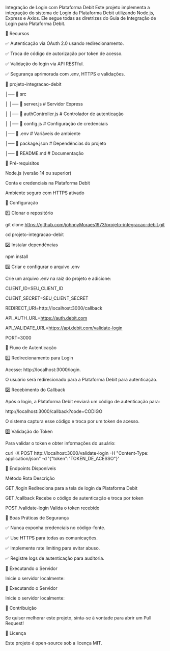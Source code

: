Integração de Login com Plataforma Debit
Este projeto implementa a integração do sistema de Login da Plataforma Debit utilizando Node.js, Express e Axios. Ele segue todas as diretrizes do Guia de Integração de Login para Plataforma Debit.

📌 Recursos

✅ Autenticação via OAuth 2.0 usando redirecionamento.

✅ Troca de código de autorização por token de acesso.

✅ Validação do login via API RESTful.

✅ Segurança aprimorada com .env, HTTPS e validações.



📂 projeto-integracao-debit

│── 📂 src

│   │── 📄 server.js          # Servidor Express

│   │── 📄 authController.js  # Controlador de autenticação

│   │── 📄 config.js          # Configuração de credenciais

│── 📄 .env                   # Variáveis de ambiente

│── 📄 package.json           # Dependências do projeto

│── 📄 README.md              # Documentação


🚀 Pré-requisitos

Node.js (versão 14 ou superior)

Conta e credenciais na Plataforma Debit

Ambiente seguro com HTTPS ativado

🔧 Configuração

1️⃣ Clonar o repositório

git clone https://github.com/johnnyMoraes1973/projeto-integracao-debit.git

cd projeto-integracao-debit


2️⃣ Instalar dependências

npm install

3️⃣ Criar e configurar o arquivo .env

Crie um arquivo .env na raiz do projeto e adicione:

CLIENT_ID=SEU_CLIENT_ID

CLIENT_SECRET=SEU_CLIENT_SECRET

REDIRECT_URI=http://localhost:3000/callback

API_AUTH_URL=https://auth.debit.com

API_VALIDATE_URL=https://api.debit.com/validate-login

PORT=3000


🔄 Fluxo de Autenticação

1️⃣ Redirecionamento para Login

Acesse: http://localhost:3000/login.

O usuário será redirecionado para a Plataforma Debit para autenticação.


2️⃣ Recebimento do Callback

Após o login, a Plataforma Debit enviará um código de autenticação para:

http://localhost:3000/callback?code=CODIGO

O sistema captura esse código e troca por um token de acesso.

3️⃣ Validação do Token

Para validar o token e obter informações do usuário:

curl -X POST http://localhost:3000/validate-login -H "Content-Type: application/json" -d '{"token":"TOKEN_DE_ACESSO"}'


📌 Endpoints Disponíveis

Método	Rota	Descrição

GET	/login	Redireciona para a tela de login da Plataforma Debit

GET	/callback	Recebe o código de autenticação e troca por token

POST	/validate-login	Valida o token recebido

🔐 Boas Práticas de Segurança

✅ Nunca exponha credenciais no código-fonte.

✅ Use HTTPS para todas as comunicações.

✅ Implemente rate limiting para evitar abuso.

✅ Registre logs de autenticação para auditoria.

🚀 Executando o Servidor

Inicie o servidor localmente:

🚀 Executando o Servidor

Inicie o servidor localmente:

🤝 Contribuição

Se quiser melhorar este projeto, sinta-se à vontade para abrir um Pull Request!

📄 Licença

Este projeto é open-source sob a licença MIT.


